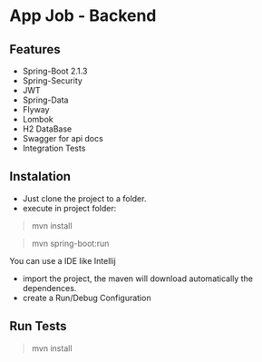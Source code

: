# App Job - Backend

## Features
- Spring-Boot 2.1.3
- Spring-Security
- JWT
- Spring-Data
- Flyway
- Lombok
- H2 DataBase
- Swagger for api docs
- Integration Tests

## Instalation
- Just clone the project to a folder.
- execute in project folder:
> mvn install

> mvn spring-boot:run

You can use a IDE like Intellij
- import the project, the maven will download automatically the dependences.
- create a Run/Debug Configuration

## Run Tests
> mvn install
